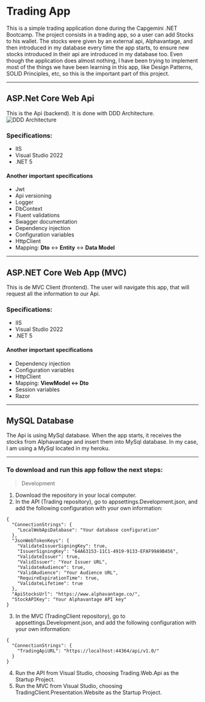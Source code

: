 # Trading App
This is a simple trading application done during the Capgemini .NET Bootcamp. The project consists in a trading app, so a user can add Stocks to his wallet. The stocks were given by an external api, Alphavantage, and then introduced in my database every time the app starts, to ensure new stocks introduced in their api are introduced in my database too. Even though the application does almost nothing, I have been trying to implement most of the things we have been learning in this app, like Design Patterns, SOLID Principles, etc, so this is the important part of this project.

<hr>

## ASP.Net Core Web Api
This is the Api (backend). It is done with DDD Architecture. <br>
![DDD Architecture](http://1.bp.blogspot.com/-f9QYYWLc1Uk/UoKzpDHYkkI/AAAAAAAACA4/OD1bq9MLYFY/s1600/DDD_png_pure.png)

### Specifications:
- IIS
- Visual Studio 2022
- .NET 5

#### Another important specifications
- Jwt
- Api versioning
- Logger
- DbContext
- Fluent validations
- Swagger documentation
- Dependency injection
- Configuration variables
- HttpClient
- Mapping: **Dto** <-> **Entity** <-> **Data Model**

<hr>

## ASP.NET Core Web App (MVC)
This is de MVC Client (frontend). The user will navigate this app, that will request all the information to our Api.

### Specifications:
- IIS
- Visual Studio 2022
- .NET 5

#### Another important specifications
- Dependency injection
- Configuration variables
- HttpClient
- Mapping: **ViewModel <-> Dto**
- Session variables
- Razor

<hr>

## MySQL Database
The Api is using MySql database. When the app starts, it receives the stocks from Alphavantage and insert them into MySql database.
In my case, I am using a MySql located in my heroku.

<hr>

### To download and run this app follow the next steps:
> Development
1. Download the repository in your local computer.
2. In the API (Trading repository), go to appsettings.Development.json, and add the following configuration with your own information:
````
{
  "ConnectionStrings": {
    "LocalWebApiDatabase": "Your database configuration"
  },
  "JsonWebTokenKeys": {
    "ValidateIssuerSigningKey": true,
    "IssuerSigningKey": "64A63153-11C1-4919-9133-EFAF99A9B456",
    "ValidateIssuer": true,
    "ValidIssuer": "Your Issuer URL",
    "ValidateAudience": true,
    "ValidAudience": "Your Audience URL",
    "RequireExpirationTime": true,
    "ValidateLifetime": true
  },
  "ApiStocksUrl": "https://www.alphavantage.co/",
  "StockAPIKey": "Your Alphavantage API key"
}
````
3. In the MVC (TradingClient repository), go to appsettings.Development.json, and add the following configuration with your own information:
````
{
  "ConnectionStrings": {
    "TradingApiURL": "https://localhost:44364/api/v1.0/"
  }
}
````
4. Run the API from Visual Studio, choosing Trading.Web.Api as the Startup Project.
5. Run the MVC from Visual Studio, choosing TradingClient.Presentation.Website as the Startup Project.
